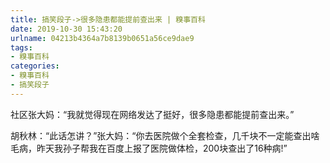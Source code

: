 ```yaml
---
title: 搞笑段子->很多隐患都能提前查出来 | 糗事百科
date: 2019-10-30 15:43:20
urlname: 04213b4364a7b8139b0651a56ce9dae9
tags: 
- 糗事百科
categories:
- 糗事百科
- 搞笑段子
---
```

社区张大妈：“我就觉得现在网络发达了挺好，很多隐患都能提前查出来。”

胡秋林：“此话怎讲？”张大妈：“你去医院做个全套检查，几千块不一定能查出啥毛病，昨天我孙子帮我在百度上报了医院做体检，200块查出了16种病!”


